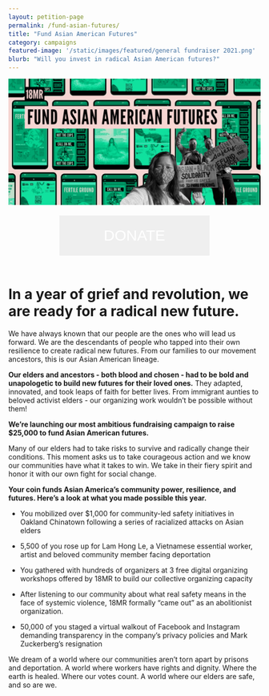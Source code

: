 ```yaml
---
layout: petition-page
permalink: /fund-asian-futures/
title: "Fund Asian American Futures"
category: campaigns
featured-image: '/static/images/featured/general fundraiser 2021.png'
blurb: "Will you invest in radical Asian American futures?"
---
```



<html>
<head>
<style>

.petition-page{
padding: 100px 20px;
}

.h1{
	font-size: 48px;
}

.mobile {
 padding: 15px 20px }

</style>
</head>
</html>

<img src= '/static/images/featured/general fundraiser 2021.png'>


<html>
<head>
<style>
.button {
  border: none;
  color: white;
  padding: 15px 32px;
  text-align: center;
  text-decoration: none;
  display: inline-block;
  font-size: 30px;
  margin: 4px 2px;
  cursor: pointer;
  height:80px;
    width:300px;
}

.button1 {background-color: #E92484; font-family: league-gothic;
  src: url("../static/fonts/leaguegothic-regular-webfont.woff"); } /* Pink */
</style>
</head>
<body>
<center> <a href="#DONATE">
<button class="button button1" a href="">DONATE</button></a>
</center>
</body>
</html>
<br>

<h1>In a year of grief and revolution, we are ready for a radical new future.</h1>

We have always known that our people are the ones who will lead us forward. We are the descendants of people who tapped into their own resilience to create radical new futures. From our families to our movement ancestors, this is our Asian American lineage. 

<b>Our elders and ancestors - both blood and chosen - had to be bold and unapologetic to build new futures for their loved ones.</b> They adapted, innovated, and took leaps of faith for better lives. From immigrant aunties to beloved activist elders - our organizing work wouldn’t be possible without them!

<b>We’re launching our most ambitious fundraising campaign to raise $25,000 to fund Asian American futures.</b>

Many of our elders had to take risks to survive and radically change their conditions. This moment asks us to take courageous action and we know our communities have what it takes to win. We take in their fiery spirit and honor it with our own fight for social change. 

<b> Your coin funds Asian America’s community power, resilience, and futures. Here’s a look at what you made possible this year. </b>

- You mobilized over $1,000 for community-led safety initiatives in Oakland Chinatown following a series of racialized attacks on Asian elders

- 5,500 of you rose up for Lam Hong Le, a Vietnamese essential worker, artist and beloved community member facing deportation

- You gathered with hundreds of organizers at 3 free digital organizing workshops offered by 18MR to build our collective organizing capacity 

- After listening to our community about what real safety means in the face of systemic violence, 18MR formally “came out” as an abolitionist organization. 

- 50,000 of you staged a virtual walkout of Facebook and Instagram demanding transparency in the company’s privacy policies and Mark Zuckerberg’s resignation 

We dream of a world where our communities aren’t torn apart by prisons and deportation. A world where workers have rights and dignity. Where the earth is healed. Where our votes count. A world where our elders are safe, and so are we.

<br>
<br>

 <h1 id="DONATE"></h1>

<script src='https://actionnetwork.org/widgets/v4/fundraising/fund-asian-american-futures?format=js&source=widget&css=whitelabel'></script><div id='can-fundraising-area-fund-asian-american-futures' style='width: 100%'><!-- this div is the target for our HTML insertion --></div>